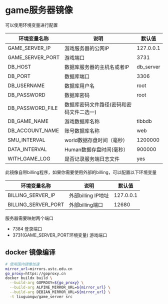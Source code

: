 # game服务器镜像

可以使用环境变量进行配置

| 环境变量名称     | 说明                                     | 默认值    |
| ---------------- | ---------------------------------------- | --------- |
| GAME_SERVER_IP   | 游戏服务器的公网IP                       | 127.0.0.1 |
| GAME_SERVER_PORT | 游戏端口                                 | 3731      |
| DB_HOST          | 数据库服务器的主机名或者IP               | db_server |
| DB_PORT          | 数据库端口                               | 3306      |
| DB_USERNAME      | 数据库用户名                             | root      |
| DB_PASSWORD      | 数据库密码                               | root      |
| DB_PASSWORD_FILE | 数据库密码文件路径(密码和密码文件二选一) |           |
| DB_GAME_NAME     | 游戏数据库名称                           | tlbbdb    |
| DB_ACCOUNT_NAME  | 账号数据库名称                           | web       |
| SMU_INTERVAL     | world数据存盘时间（毫秒）                | 1200000   |
| DATA_INTERVAL    | Human数据存盘时间(毫秒）                 | 900000    |
| WITH_GAME_LOG    | 是否记录服务端日志文件                   | yes       |

此镜像自带billing程序，如果你需要使用外部的billing，可以配置以下环境变量

| 环境变量名称        | 说明               | 默认值    |
| ------------------- | ------------------ | --------- |
| BILLING_SERVER_IP   | 外部billing IP地址 | 127.0.0.1 |
| BILLING_SERVER_PORT | 外部billing端口    | 12680     |

服务器需要映射两个端口

- 7384 登录端口
- 3731(GAME_SERVER_PORT环境变量) 游戏端口

## docker 镜像编译

```sh
# 使用国内镜像加速
mirror_url=mirrors.ustc.edu.cn
go_proxy=https://goproxy.cn
docker buildx build \
  --build-arg GOPROXY=${go_proxy} \
  --build-arg ALPINE_MIRROR_URL=${mirror_url} \
  --build-arg DEBIAN_MIRROR_URL=${mirror_url} \
  -t liuguangw/game_server src
```

